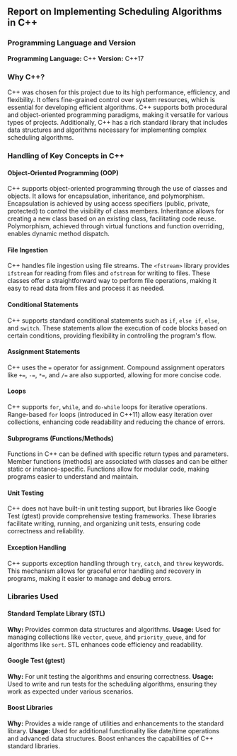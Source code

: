 ## Report on Implementing Scheduling Algorithms in C++

### Programming Language and Version

**Programming Language:** C++
**Version:** C++17

### Why C++?

C++ was chosen for this project due to its high performance, efficiency, and flexibility. It offers fine-grained control over system resources, which is essential for developing efficient algorithms. C++ supports both procedural and object-oriented programming paradigms, making it versatile for various types of projects. Additionally, C++ has a rich standard library that includes data structures and algorithms necessary for implementing complex scheduling algorithms.

### Handling of Key Concepts in C++

#### Object-Oriented Programming (OOP)

C++ supports object-oriented programming through the use of classes and objects. It allows for encapsulation, inheritance, and polymorphism. Encapsulation is achieved by using access specifiers (public, private, protected) to control the visibility of class members. Inheritance allows for creating a new class based on an existing class, facilitating code reuse. Polymorphism, achieved through virtual functions and function overriding, enables dynamic method dispatch.

#### File Ingestion

C++ handles file ingestion using file streams. The `<fstream>` library provides `ifstream` for reading from files and `ofstream` for writing to files. These classes offer a straightforward way to perform file operations, making it easy to read data from files and process it as needed.

#### Conditional Statements

C++ supports standard conditional statements such as `if`, `else if`, `else`, and `switch`. These statements allow the execution of code blocks based on certain conditions, providing flexibility in controlling the program's flow.

#### Assignment Statements

C++ uses the `=` operator for assignment. Compound assignment operators like `+=`, `-=`, `*=`, and `/=` are also supported, allowing for more concise code.

#### Loops

C++ supports `for`, `while`, and `do-while` loops for iterative operations. Range-based `for` loops (introduced in C++11) allow easy iteration over collections, enhancing code readability and reducing the chance of errors.

#### Subprograms (Functions/Methods)

Functions in C++ can be defined with specific return types and parameters. Member functions (methods) are associated with classes and can be either static or instance-specific. Functions allow for modular code, making programs easier to understand and maintain.

#### Unit Testing

C++ does not have built-in unit testing support, but libraries like Google Test (gtest) provide comprehensive testing frameworks. These libraries facilitate writing, running, and organizing unit tests, ensuring code correctness and reliability.

#### Exception Handling

C++ supports exception handling through `try`, `catch`, and `throw` keywords. This mechanism allows for graceful error handling and recovery in programs, making it easier to manage and debug errors.

### Libraries Used

#### Standard Template Library (STL)

**Why:** Provides common data structures and algorithms.
**Usage:** Used for managing collections like `vector`, `queue`, and `priority_queue`, and for algorithms like `sort`. STL enhances code efficiency and readability.

#### Google Test (gtest)

**Why:** For unit testing the algorithms and ensuring correctness.
**Usage:** Used to write and run tests for the scheduling algorithms, ensuring they work as expected under various scenarios.

#### Boost Libraries

**Why:** Provides a wide range of utilities and enhancements to the standard library.
**Usage:** Used for additional functionality like date/time operations and advanced data structures. Boost enhances the capabilities of C++ standard libraries.

